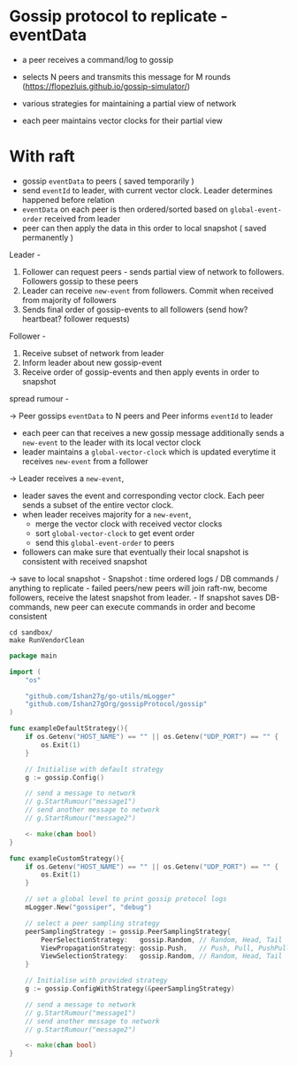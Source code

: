 
# Gossip protocol to replicate - eventData

- a peer receives a command/log to gossip
- selects N peers and transmits this message for M rounds (https://flopezluis.github.io/gossip-simulator/) 
- various strategies for maintaining a partial view of network

- each peer maintains vector clocks for their partial view

# With raft

- gossip `eventData` to peers ( saved temporarily )
- send `eventId` to leader, with current vector clock. Leader determines happened before relation
- `eventData` on each peer is then ordered/sorted based on `global-event-order` received from leader
- peer can then apply the data in this order to local snapshot ( saved permanently )

Leader - 
1. Follower can request peers - sends partial view of network to followers. Followers gossip to these peers 
2. Leader can receive `new-event` from followers. Commit when received from majority of followers
3. Sends final order of gossip-events to all followers (send how? heartbeat? follower requests)

Follower -
1. Receive subset of network from leader
2. Inform leader about new gossip-event
3. Receive order of gossip-events and then apply events in order to snapshot

spread rumour - 

-> Peer gossips `eventData` to N peers and Peer informs `eventId` to leader
   - each peer can that receives a new gossip message additionally sends a `new-event` to the leader with its local vector clock
   - leader maintains a `global-vector-clock` which is updated everytime it receives `new-event` from a follower

-> Leader receives a `new-event`,
   - leader saves the event and corresponding vector clock. Each peer sends a subset of the entire vector clock.
   - when leader receives majority for a `new-event`, 
     - merge the vector clock with received vector clocks
     - sort `global-vector-clock` to get event order
     - send this `global-event-order` to peers 
   - followers can make sure that eventually their local snapshot is consistent with received snapshot

-> save to local snapshot
      - Snapshot : time ordered logs / DB commands / anything to replicate
      - failed peers/new peers will join raft-nw, become followers, receive the latest snapshot from leader.
      - If snapshot saves DB-commands, new peer can execute commands in order and become consistent 

```shell
cd sandbox/
make RunVendorClean
```

```go
package main

import (
	"os"

	"github.com/Ishan27g/go-utils/mLogger"
	"github.com/Ishan27gOrg/gossipProtocol/gossip"
)

func exampleDefaultStrategy(){
	if os.Getenv("HOST_NAME") == "" || os.Getenv("UDP_PORT") == "" {
		os.Exit(1)
	}

	// Initialise with default strategy
	g := gossip.Config()

	// send a message to network
	// g.StartRumour("message1")
	// send another message to network
	// g.StartRumour("message2")

	<- make(chan bool)
}

func exampleCustomStrategy(){
	if os.Getenv("HOST_NAME") == "" || os.Getenv("UDP_PORT") == "" {
		os.Exit(1)
	}

	// set a global level to print gossip protocol logs
	mLogger.New("gossiper", "debug")

	// select a peer sampling strategy
	peerSamplingStrategy := gossip.PeerSamplingStrategy{
		PeerSelectionStrategy:   gossip.Random, // Random, Head, Tail
		ViewPropagationStrategy: gossip.Push,	// Push, Pull, PushPull
		ViewSelectionStrategy:   gossip.Random, // Random, Head, Tail
	}

	// Initialise with provided strategy
	g := gossip.ConfigWithStrategy(&peerSamplingStrategy)

	// send a message to network
	// g.StartRumour("message1")
	// send another message to network
	// g.StartRumour("message2")

	<- make(chan bool)
}
```